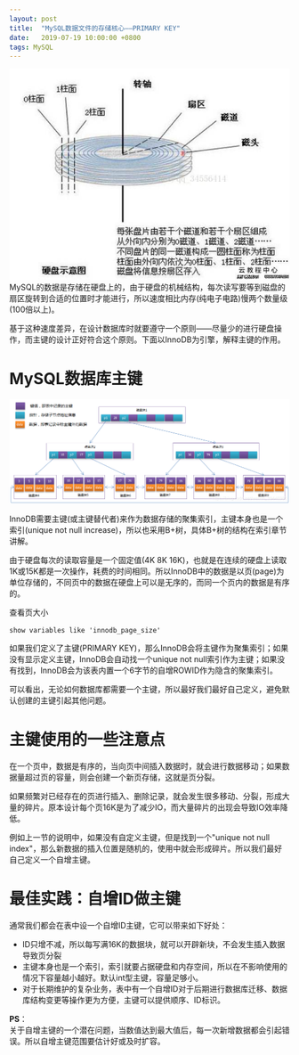 ```yaml
---
layout: post
title:  "MySQL数据文件的存储核心——PRIMARY KEY"
date:   2019-07-19 10:00:00 +0800
tags: MySQL
---
```


![Hard Disk](/assets/images/2019-07-19-MySQL_primary_key_disk_1.jpg)
MySQL的数据是存储在硬盘上的，由于硬盘的机械结构，每次读写要等到磁盘的扇区旋转到合适的位置时才能进行，所以速度相比内存(纯电子电路)慢两个数量级(100倍以上)。

基于这种速度差异，在设计数据库时就要遵守一个原则——尽量少的进行硬盘操作，而主键的设计正好符合这个原则。下面以InnoDB为引擎，解释主键的作用。

# MySQL数据库主键
![B+Tree Storage](/assets/images/2019-07-19-MySQL_primary_key_disk_2.png)

InnoDB需要主键(或主键替代者)来作为数据存储的聚集索引，主键本身也是一个索引(unique not null increase)，所以也采用B+树，具体B+树的结构在索引章节讲解。

由于硬盘每次的读取容量是一个固定值(4K 8K 16K)，也就是在连续的硬盘上读取1K或15K都是一次操作，耗费的时间相同。所以InnoDB中的数据是以页(page)为单位存储的，不同页中的数据在硬盘上可以是无序的，而同一个页内的数据是有序的。

查看页大小
```
show variables like 'innodb_page_size'
```

如果我们定义了主键(PRIMARY KEY)，那么InnoDB会将主键作为聚集索引；如果没有显示定义主键，InnoDB会自动找一个unique not null索引作为主键；如果没有找到，InnoDB会为该表内置一个6字节的自增ROWID作为隐含的聚集索引。

可以看出，无论如何数据库都需要一个主键，所以最好我们最好自己定义，避免默认创建的主键引起其他问题。

# 主键使用的一些注意点
在一个页中，数据是有序的，当向页中间插入数据时，就会进行数据移动；如果数据量超过页的容量，则会创建一个新页存储，这就是页分裂。

如果频繁对已经存在的页进行插入、删除记录，就会发生很多移动、分裂，形成大量的碎片。原本设计每个页16K是为了减少IO，而大量碎片的出现会导致IO效率降低。

例如上一节的说明中，如果没有自定义主键，但是找到一个"unique not null index"，那么新数据的插入位置是随机的，使用中就会形成碎片。所以我们最好自己定义一个自增主键。

# 最佳实践：自增ID做主键
通常我们都会在表中设一个自增ID主键，它可以带来如下好处：
* ID只增不减，所以每写满16K的数据块，就可以开辟新块，不会发生插入数据导致页分裂
* 主键本身也是一个索引，索引就要占据硬盘和内存空间，所以在不影响使用的情况下容量越小越好。默认int型主键，容量足够小。
* 对于长期维护的复杂业务，表中有一个自增ID对于后期进行数据库迁移、数据库结构变更等操作更为方便，主键可以提供顺序、ID标识。

**PS**：<br>
关于自增主键的一个潜在问题，当数值达到最大值后，每一次新增数据都会引起错误。所以自增主键范围要估计好或及时扩容。



